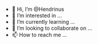 - 👋 Hi, I’m @Hendrinus
- 👀 I’m interested in ...
- 🌱 I’m currently learning ...
- 💞️ I’m looking to collaborate on ...
- 📫 How to reach me ...

<!---
Hendrinus/Hendrinus is a ✨ special ✨ repository because its `README.md` (this file) appears on your GitHub profile.
You can click the Preview link to take a look at your changes.
--->
